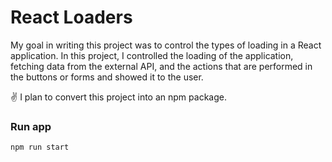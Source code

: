 # React Loaders

My goal in writing this project was to control the types of loading in a React application. In this project, I controlled the loading of the application, fetching data from the external API, and the actions that are performed in the buttons or forms and showed it to the user.

✌ I plan to convert this project into an npm package.

### Run app
```bash
npm run start
```
